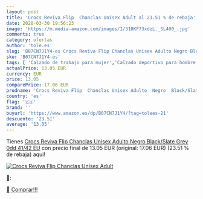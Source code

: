 ```yaml
---
layout: post
title: 'Crocs Reviva Flip  Chanclas Unisex Adult al 23.51 % de rebaja'
date: 2020-03-30 19:56:23
image: 'https://m.media-amazon.com/images/I/318KF73xdzL._SL400_.jpg'
comments: true
category: ofertas
author: 'tole.es'
slug: 'B07CN7J1Y4-es Crocs Reviva Flip Chanclas Unisex Adulto Negro Black/Slate...'
sku: 'B07CN7J1Y4-es'
tags: [ 'Calzado de trabajo para mujer','Calzado deportivo para hombre','Calzado sanitario y de hostelería para mujer','Chanclas y sandalias de piscina para hombre','Sandalias y chanclas para niña','Zapatillas y calzado deportivo para hombre','Zapatos','Zapatos para hombre','Zapatos para mujer','Zapatos para niñas pequeñas','Zapatos y complementos','Zuecos sanitarios y de hostelería para mujer','Zuecos y mules para hombre','chanclas', ]
actualPrice: 13.05 EUR
currency: EUR
price: 13.05
comparePrice: 17.06 EUR
prodname: 'Crocs Reviva Flip  Chanclas Unisex Adulto  Negro  Black/Slate Grey 0dd   41/42 EU'
country: 'es'
flag: '🇪🇸'
brand: ''
buyurl: 'https://www.amazon.es/dp/B07CN7J1Y4/?tag=tolees-21'
descuento: '23.51'
average: '13.05'
---
```


Tienes [Crocs Reviva Flip  Chanclas Unisex Adulto  Negro  Black/Slate Grey 0dd   41/42 EU](https://www.amazon.es/dp/B07CN7J1Y4/?tag=tolees-21) con precio final de  13.05 EUR (original: 17.06 EUR) (23.51 %  de rebaja) aqui!

[![Crocs Reviva Flip  Chanclas Unisex Adult](https://m.media-amazon.com/images/I/318KF73xdzL._SL400_.jpg)](https://www.amazon.es/dp/B07CN7J1Y4/?tag=tolees-21)

🔎:


[🛒 Comprar!!!](https://www.amazon.es/dp/B07CN7J1Y4/?tag=tolees-21)
